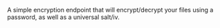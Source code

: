 A simple encryption endpoint that will encrypt/decrypt your files using a password, as well as a universal salt/iv.
